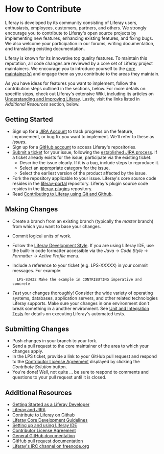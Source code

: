 # How to Contribute

Liferay is developed by its community consisting of Liferay users, enthusiasts,
employees, customers, partners, and others. We strongly encourage you to
contribute to Liferay's open source projects by implementing new features,
enhancing existing features, and fixing bugs. We also welcome your participation
in our forums, writing documentation, and translating existing documentation.

Liferay is known for its innovative top quality features. To maintain this
reputation, all code changes are reviewed by a core set of Liferay project
maintainers. We encourage you to introduce yourself to the [core
maintainer(s)](http://issues.liferay.com/browse/LPS#selectedTab=com.atlassian.jira.plugin.system.project%3Acomponents-panel)
and engage them as you contribute to the areas they maintain.

As you have ideas for features you want to implement, follow the contribution
steps outlined in the sections, below. For more details on specific steps, check
out Liferay's extensive Wiki, including its articles on [Understanding and
Improving
Liferay](http://www.liferay.com/community/wiki/-/wiki/tag/understanding+and+improving+liferay).
Lastly, visit the links listed in *Additional Resources* section, below.

## Getting Started

* Sign up for a [JIRA Account](http://issues.liferay.com) to track progress on
the feature, improvement, or bug fix you want to implement. We'll refer to these
as *issues*.
* Sign up for a [GitHub account](https://github.com/signup/free) to access
Liferay's repositories.
* [Submit a ticket](http://issues.liferay.com) for your issue, following the
[established JIRA
process](http://www.liferay.com/community/wiki/-/wiki/Main/JIRA). If a ticket
already exists for the issue, participate via the existing ticket.
  * Describe the issue clearly. If it is a bug, include steps to reproduce it.
  * Select an appropriate category for the issue.
  * Select the earliest version of the product affected by the issue.
* Fork the repository applicable to your issue. Liferay's core source code
resides in the [liferay-portal](https://github.com/liferay/liferay-portal)
repository. Liferay's plugin source code resides in the
[liferay-plugins](https://github.com/liferay/liferay-plugins) repository.
* Read [Contributing to Liferay using Git and
Github](http://www.liferay.com/community/wiki/-/wiki/Main/Contribute+using+Git+and+GitHub).

## Making Changes

* Create a branch from an existing branch (typically the *master* branch) from
which you want to base your changes.
* Commit logical units of work.
* Follow the [Liferay Development
Style](http://www.liferay.com/community/wiki/-/wiki/Main/Development+Style). If
you are using Liferay IDE, use the built-in code formatter accessible via the
*Java* &rarr; *Code Style* &rarr; *Formatter* &rarr; *Active Profile* menu.
* Include a reference to your ticket (e.g. LPS-XXXXX) in your commit messages.
For example:

        LPS-83432 Make the example in CONTRIBUTING imperative and concrete

* *Test* your changes thoroughly! Consider the wide variety of operating
systems, databases, application servers, and other related technologies Liferay
supports. Make sure your changes in one environment don't break something in a
another environment. See [Unit and Integration
Tests](http://www.liferay.com/community/wiki/-/wiki/Main/Unit+and+Integration+tests)
for details on executing Liferay's automated tests.

## Submitting Changes

* Push changes in your branch to your fork.
* Send a pull request to the core maintainer of the area to which your changes
apply.
* In the LPS ticket, provide a link to your GitHub pull request and
respond to the [Contributor License
Agreement](http://www.liferay.com/legal/contributors-agreement) displayed by
clicking the *Contribute Solution* button.
* You're done! Well, not quite ... be sure to respond to comments and questions
to your pull request until it is closed.

## Additional Resources

* [Getting Started as a Liferay
Developer](http://www.liferay.com/community/wiki/-/wiki/Main/Getting+started+as+a+Liferay+Developer+in+a+few+steps)
* [Liferay and JIRA](http://www.liferay.com/community/wiki/-/wiki/Main/JIRA)
* [Contribute to Liferay on
Github](http://www.liferay.com/community/wiki/-/wiki/Main/Contribute+using+Git+and+GitHub)
* [Liferay Core Development
Guidelines](http://www.liferay.com/community/wiki/-/wiki/Main/Liferay+Core+Development+Guidelines)
* [Setting up and using Liferay
IDE](http://www.liferay.com/community/wiki/-/wiki/Main/Liferay+Contributor+Development+Environment+Setup)
* [Contributor License
Agreement](http://www.liferay.com/legal/contributors-agreement)
* [General GitHub documentation](http://help.github.com/)
* [GitHub pull request
documentation](http://help.github.com/send-pull-requests/)
* [Liferay's IRC channel on
freenode.org](http://webchat.freenode.net/?channels=liferay&uio=d4)
